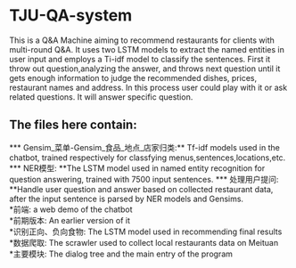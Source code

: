 # TJU-QA-system  
This is a Q&A Machine aiming to recommend restaurants for clients with multi-round Q&A. It uses two LSTM models to extract the named entities in user input and employs a Ti-idf model to classify the sentences. First it throw out question,analyzing the answer, and throws next question until it gets enough information to judge the recommended dishes, prices, restaurant names and address. In this process user could play with it or ask related questions. It will answer specific question.  
## The files here contain:  
*** Gensim_菜单-Gensim_食品_地点_店家归类:** Tf-idf models used in the chatbot, trained respectively for classfying menus,sentences,locations,etc.  
*** NER模型: **The LSTM model used in named entity recognition for question answering, trained with 7500 input sentences.
*** 处理用户提问: **Handle user question and answer based on collected restaurant data, after the input sentence is parsed by NER models and Gensims.  
*前端: a web demo of the chatbot  
*前期版本: An earlier version of it  
*识别正向、负向食物: The LSTM model used in recommending final results  
*数据爬取: The scrawler used to collect local restaurants data on Meituan  
*主要模块: The dialog tree and the main entry of the program
